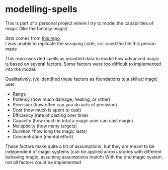 # modelling-spells

This is part of a personal project where I try to model the capabilities of magic (like the fantasy magic). 

data comes from [this repo](https://github.com/dndManager/dnd5e)  
I was unable to replicate the scraping code, so I used the file this person made

This repo uses dnd spells as provided data to model how advanced magic is based on several factors. Some factors were too difficult to implemented into the model.


Qualitatively, Ive identified these factors as foundations to a skilled magic user:  
* Range
* Potency (how much damage, healing, or other)
* Precision (how often can you do acts of precision)
* Cost (how much is spent to cast)
* Efficiency (rate of casting over time)
* Capacity (how much in total a magic user can cast magic)
* Multiplicity (how many targets)
* Duration *how long the magic lasts)
* Concentration (mental effort)

These factors make quite a bit of assumptions, but they are meant to be independent of magic systems (can be applied across stories with different behaving magic, assuming assumptions match)
With the dnd magic system, not all factors could be implemented  
